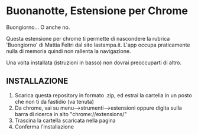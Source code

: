 # Buonanotte, Estensione per Chrome

Buongiorno... O anche no.

Questa estensione per chrome ti permette di nascondere la rubrica 'Buongiorno' di Mattia Feltri dal sito lastampa.it.
L'app occupa praticamente nulla di memoria quindi non rallenta la navigazione.

Una volta installata (istruzioni in basso) non dovrai preoccuparti di altro.


## INSTALLAZIONE
1. Scarica questa repository in formato .zip, ed estrai la cartella in un posto che non ti da fastidio (va tenuta)
2. Da chrome, vai su menu-->strumenti-->estensioni oppure digita sulla barra di ricerca in alto "chrome://extensions/"
3. Trascina la cartella scaricata nella pagina
4. Conferma l'installazione
